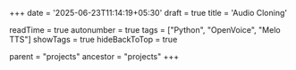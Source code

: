 +++
date = '2025-06-23T11:14:19+05:30'
draft = true
title = 'Audio Cloning'

readTime = true
autonumber = true
tags = ["Python", "OpenVoice", "Melo TTS"]
showTags = true
hideBackToTop = true

parent = "projects"
ancestor = "projects"
+++

